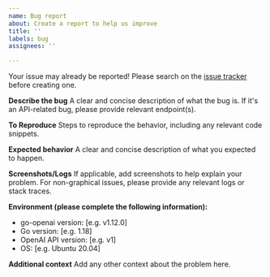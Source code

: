 ```yaml
---
name: Bug report
about: Create a report to help us improve
title: ''
labels: bug
assignees: ''

---
```


Your issue may already be reported!
Please search on the [issue tracker](https://github.com/rokku-c/go-openai/issues) before creating one.

**Describe the bug**
A clear and concise description of what the bug is. If it's an API-related bug, please provide relevant endpoint(s).

**To Reproduce**
Steps to reproduce the behavior, including any relevant code snippets.

**Expected behavior**
A clear and concise description of what you expected to happen.

**Screenshots/Logs**
If applicable, add screenshots to help explain your problem. For non-graphical issues, please provide any relevant logs or stack traces.

**Environment (please complete the following information):**
 - go-openai version: [e.g. v1.12.0]
 - Go version: [e.g. 1.18]
 - OpenAI API version: [e.g. v1]
 - OS: [e.g. Ubuntu 20.04]

**Additional context**
Add any other context about the problem here.
